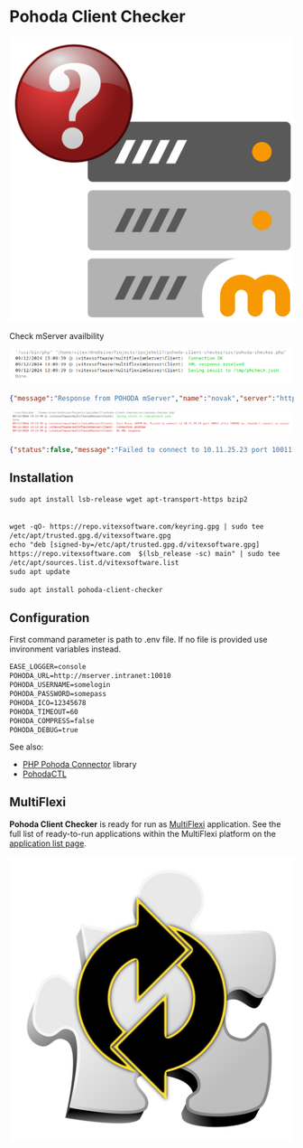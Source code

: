 Pohoda Client Checker
=====================

![ Pohoda Client Config logo]( pohoda-client-checker.svg?raw=true)

Check mServer availbility


![Connection OK](connection-success.png?raw=true)

```json
{"message":"Response from POHODA mServer","name":"novak","server":"http:\/\/SE-APP01-NEW:10010","status":"idle","processing":"0"}
```

![Connection Problem](connection-problem.png?raw=true)

```json
{"status":false,"message":"Failed to connect to 10.11.25.23 port 10011 after 130261 ms: Couldn't connect to server"}
```

Installation
------------


```shell
sudo apt install lsb-release wget apt-transport-https bzip2


wget -qO- https://repo.vitexsoftware.com/keyring.gpg | sudo tee /etc/apt/trusted.gpg.d/vitexsoftware.gpg
echo "deb [signed-by=/etc/apt/trusted.gpg.d/vitexsoftware.gpg]  https://repo.vitexsoftware.com  $(lsb_release -sc) main" | sudo tee /etc/apt/sources.list.d/vitexsoftware.list
sudo apt update

sudo apt install pohoda-client-checker
```

Configuration
-------------

First command parameter is path to .env file. 
If no file is provided use invironment variables instead.

```env
EASE_LOGGER=console
POHODA_URL=http://mserver.intranet:10010
POHODA_USERNAME=somelogin
POHODA_PASSWORD=somepass
POHODA_ICO=12345678
POHODA_TIMEOUT=60
POHODA_COMPRESS=false
POHODA_DEBUG=true
```

See also:

* [PHP Pohoda Connector](https://github.com/VitexSoftware/PHP-Pohoda-Connector) library
* [PohodaCTL](https://github.com/Spoje-NET/pohodactl)

MultiFlexi
----------

**Pohoda Client Checker** is ready for run as [MultiFlexi](https://multiflexi.eu) application.
See the full list of ready-to-run applications within the MultiFlexi platform on the [application list page](https://www.multiflexi.eu/apps.php).

[![MultiFlexi App](https://github.com/VitexSoftware/MultiFlexi/blob/main/doc/multiflexi-app.svg)](https://www.multiflexi.eu/apps.php)

